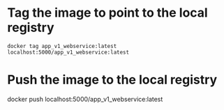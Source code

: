 # Tag the image to point to the local registry
```
docker tag app_v1_webservice:latest localhost:5000/app_v1_webservice:latest
```
# Push the image to the local registry
docker push localhost:5000/app_v1_webservice:latest
